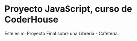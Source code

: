 # Proyecto JavaScript, curso de CoderHouse

Este es mi Proyecto Final sobre una Librería - Cafetería.